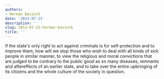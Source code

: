 ```yaml
---
authors:
- Herman Bavinck
date: '2013-07-23'
description: ''
slug: 2013-07-23-herman-bavinck
title: ''
---
```

If the state's only right to act against criminals is for self-protection and to improve them, how will we stop those who wish to deal with all kinds of sick people in similar manner, to view the religious and moral convictions that are judged to be contrary to the public good as so many diseases, remnants and aftereffects of an earlier state, and to take over the entire upbringing of its citizens and the whole culture of the society in question.



